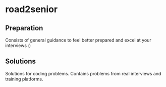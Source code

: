 # road2senior

## Preparation

Consists of general guidance to feel better prepared and excel at your interviews :)

## Solutions

Solutions for coding problems. Contains problems from real interviews and training platforms.
